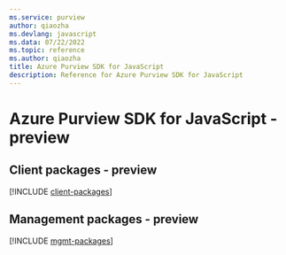```yaml
---
ms.service: purview
author: qiaozha
ms.devlang: javascript
ms.data: 07/22/2022
ms.topic: reference
ms.author: qiaozha
title: Azure Purview SDK for JavaScript
description: Reference for Azure Purview SDK for JavaScript
---
```

# Azure Purview SDK for JavaScript - preview

## Client packages - preview
[!INCLUDE [client-packages](purview-client-index.md)]
## Management packages - preview
[!INCLUDE [mgmt-packages](purview-mgmt-index.md)]